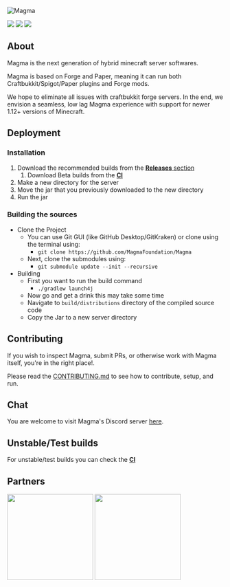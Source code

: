 ![Magma](https://img.hexeption.co.uk/magma.png)

![](https://img.shields.io/badge/Minecraft%20Forge-1.12.2%20--%202847-orange.svg?style=for-the-badge) [![](https://img.shields.io/jenkins/build/https/ci.hexeption.co.uk/job/Magma-Main/job/master?label=CI&style=for-the-badge)](https://ci.hexeption.co.uk)
![](https://bstats.org/signatures/bukkit/magma.svg)

## About

Magma is the next generation of hybrid minecraft server softwares.

Magma is based on Forge and Paper, meaning it can run both Craftbukkit/Spigot/Paper plugins and Forge mods.

We hope to eliminate all issues with craftbukkit forge servers. In the end, we envision a seamless, low lag Magma experience with support for newer 1.12+ versions of Minecraft.

## Deployment

### Installation

1. Download the recommended builds from the [**Releases** section](https://github.com/magmafoundation/Magma/releases)
   1. Download Beta builds from the [**CI**](https://ci.hexeption.co.uk/job/Magma-Main/job/master/)
2. Make a new directory for the server
3. Move the jar that you previously downloaded to the new directory
4. Run the jar

### Building the sources

- Clone the Project
  - You can use Git GUI (like GitHub Desktop/GitKraken) or clone using the terminal using:
    - `git clone https://github.com/MagmaFoundation/Magma`
  - Next, clone the submodules using:
    - `git submodule update --init --recursive`
- Building
  - First you want to run the build command
    - `./gradlew launch4j`
  - Now go and get a drink this may take some time
  - Navigate to `build/distributions` directory of the compiled source code
  - Copy the Jar to a new server directory

## Contributing

If you wish to inspect Magma, submit PRs, or otherwise work with Magma itself, you're in the right place!.

Please read the [CONTRIBUTING.md](https://github.com/magmafoundation/Magma-1.14/blob/master/CONTRIBUTING.md) to see how to contribute, setup, and run.

## Chat

You are welcome to visit Magma's Discord server [here](https://discord.gg/6rkqngA).

## Unstable/Test builds

For unstable/test builds you can check the [__CI__](https://ci.hexeption.co.uk/job/Magma-Main/job/master/)

## Partners
<a href="https://aternos.org/en/"><img src="https://design.aternos.org/dl/logotype-horizontal-blue.png" width="200"></a>
<a href="https://songoda.com/"><img src="https://cdn2.songoda.com/branding/logo.svg" width="200"></a>
